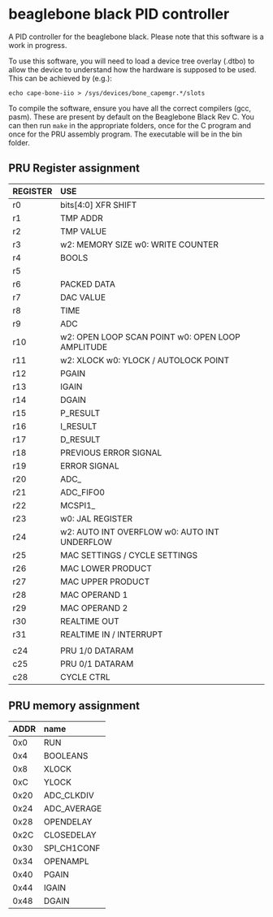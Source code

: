 # beaglebone black PID controller
A PID controller for the beaglebone black. Please note that this software is a work in progress.

To use this software, you will need to load a device tree overlay (.dtbo) to allow the device to understand how the hardware is supposed to be used. This can be achieved by (e.g.):

`echo cape-bone-iio > /sys/devices/bone_capemgr.*/slots`

To compile the software, ensure you have all the correct compilers (gcc, pasm). These are present by default on the Beaglebone Black Rev C. You can then run `make` in the appropriate folders, once for the C program and once for the PRU assembly program. The executable will be in the bin folder.
        
## PRU Register assignment
| REGISTER      |                   USE                 |
| :------------ | :------------------------------------ |
| r0            | bits[4:0] XFR SHIFT                   |
| r1            | TMP ADDR                              |
| r2            | TMP VALUE                             |
| r3            | w2: MEMORY SIZE               w0: WRITE COUNTER       |
| r4            | BOOLS 	                        |
| r5            |                                       |
| r6            | PACKED DATA                           |
| r7            | DAC VALUE                             |
| r8            | TIME                                  |
| r9            | ADC                                   |
| r10           | w2: OPEN LOOP SCAN POINT      w0: OPEN LOOP AMPLITUDE |
| r11           | w2: XLOCK	                w0: YLOCK / AUTOLOCK POINT|
| r12           | PGAIN                                 |
| r13           | IGAIN                                 |
| r14           | DGAIN                                 | 
| r15           | P_RESULT                              |
| r16           | I_RESULT                              |
| r17           | D_RESULT                              |
| r18           | PREVIOUS ERROR SIGNAL                 |
| r19           | ERROR SIGNAL                          |
| r20           | ADC_                                  |
| r21           | ADC_FIFO0                             |
| r22           | MCSPI1_                               |
| r23           |                               w0: JAL REGISTER        |
| r24           | w2: AUTO INT OVERFLOW         w0: AUTO INT UNDERFLOW  |
| r25           | MAC SETTINGS / CYCLE SETTINGS         |
| r26           | MAC LOWER PRODUCT                     |
| r27           | MAC UPPER PRODUCT                     |
| r28           | MAC OPERAND 1                         |
| r29           | MAC OPERAND 2                         |
| r30           | REALTIME OUT                          |
| r31           | REALTIME IN / INTERRUPT               |
|		|					|
| c24		| PRU 1/0 DATARAM			|
| c25		| PRU 0/1 DATARAM			|
| c28           | CYCLE CTRL                            |

## PRU memory assignment
| ADDR		| name		|
| :------------ | :------------ |
| 0x0		| RUN		|
| 0x4		| BOOLEANS 	|
| 0x8		| XLOCK		|
| 0xC		| YLOCK		|
| 0x20		| ADC_CLKDIV	|
| 0x24		| ADC_AVERAGE	|
| 0x28		| OPENDELAY	|
| 0x2C		| CLOSEDELAY	|
| 0x30		| SPI_CH1CONF	|
| 0x34		| OPENAMPL      |
| 0x40		| PGAIN		|
| 0x44		| IGAIN		|
| 0x48		| DGAIN		|
